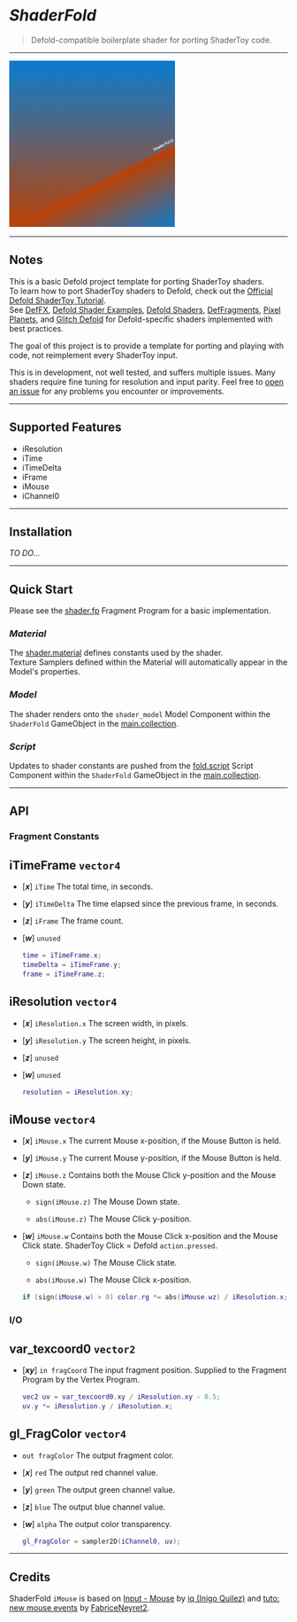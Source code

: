 # ***ShaderFold***

> Defold-compatible boilerplate shader for porting ShaderToy code.

-----

![ShaderFold Demo](assets/shaderfold_demo01.gif "ShaderFold Demo")

-----

## **Notes**

This is a basic Defold project template for porting ShaderToy shaders.  
To learn how to port ShaderToy shaders to Defold, check out the [Official Defold ShaderToy Tutorial](https://defold.com/tutorials/shadertoy/).  
See [DefFX](https://github.com/subsoap/deffx), [Defold Shader Examples](https://github.com/subsoap/defold-shader-examples), [Defold Shaders](https://github.com/subsoap/defold-shaders), [DefFragments](https://github.com/paweljarosz/defragments), [Pixel Planets](https://github.com/selimanac/defold-pixel-planets), and [Glitch Defold](https://github.com/TheKing009/glitch-defold) for Defold-specific shaders implemented with best practices.

The goal of this project is to provide a template for porting and playing with code, not reimplement every ShaderToy input.

This is in development, not well tested, and suffers multiple issues. Many shaders require fine tuning for resolution and input parity. Feel free to [open an issue](https://github.com/trainingmode/ShaderFold/issues/new) for any problems you encounter or improvements.

-----

## **Supported Features**

- iResolution  
- iTime  
- iTimeDelta  
- iFrame  
- iMouse  
- iChannel0

-----

## **Installation**

*TO DO...*

-----

## **Quick Start**

Please see the [shader.fp](shaders/shader.fp) Fragment Program for a basic implementation.

### *Material*

The [shader.material](defold://open?path=/shaders/shader.material) defines constants used by the shader.  
Texture Samplers defined within the Material will automatically appear in the Model's properties.

### *Model*

The shader renders onto the `shader_model` Model Component within the `ShaderFold` GameObject in the [main.collection](defold://open?path=/main/main.collection).

### *Script*

Updates to shader constants are pushed from the [fold.script](main/fold.script) Script Component within the `ShaderFold` GameObject in the [main.collection](defold://open?path=/main/main.collection).

-----

## **API**

### Fragment Constants

## iTimeFrame `vector4`

- [***x***] `iTime` The total time, in seconds.

- [***y***] `iTimeDelta` The time elapsed since the previous frame, in seconds.

- [***z***] `iFrame` The frame count.

- [***w***] `unused`

    ```lua
    time = iTimeFrame.x;
    timeDelta = iTimeFrame.y;
    frame = iTimeFrame.z;
    ```

## iResolution `vector4`

- [***x***] `iResolution.x` The screen width, in pixels.

- [***y***] `iResolution.y` The screen height, in pixels.

- [***z***] `unused`

- [***w***] `unused`

    ```lua
    resolution = iResolution.xy;
    ```

## iMouse `vector4`

- [***x***] `iMouse.x` The current Mouse x-position, if the Mouse Button is held.

- [***y***] `iMouse.y` The current Mouse y-position, if the Mouse Button is held.

- [***z***] `iMouse.z` Contains both the Mouse Click y-position and the Mouse Down state.

    - `sign(iMouse.z)` The Mouse Down state.

    - `abs(iMouse.z)` The Mouse Click y-position.

- [***w***] `iMouse.w` Contains both the Mouse Click x-position and the Mouse Click state. ShaderToy Click = Defold `action.pressed`.

    - `sign(iMouse.w)` The Mouse Click state.

    - `abs(iMouse.w)` The Mouse Click x-position.

    ```lua
    if (sign(iMouse.w) > 0) color.rg *= abs(iMouse.wz) / iResolution.x;
    ```

### I/O

## var_texcoord0 `vector2`

- [***xy***] `in fragCoord` The input fragment position. Supplied to the Fragment Program by the Vertex Program.

    ```lua
    vec2 uv = var_texcoord0.xy / iResolution.xy - 0.5;
    uv.y *= iResolution.y / iResolution.x;
    ```

## gl_FragColor `vector4`

- `out fragColor` The output fragment color.

- [***x***] `red` The output red channel value.

- [***y***] `green` The output green channel value.

- [***z***] `blue` The output blue channel value.

- [***w***] `alpha` The output color transparency.

    ```lua
    gl_FragColor = sampler2D(iChannel0, uv);
    ```

-----

## Credits

ShaderFold `iMouse` is based on [Input - Mouse](https://www.shadertoy.com/view/Mss3zH) by [iq (Inigo Quilez)](https://www.iquilezles.org/) and [tuto: new mouse events](https://www.shadertoy.com/view/3dcBRS) by [FabriceNeyret2](http://evasion.imag.fr/Membres/Fabrice.Neyret/).
